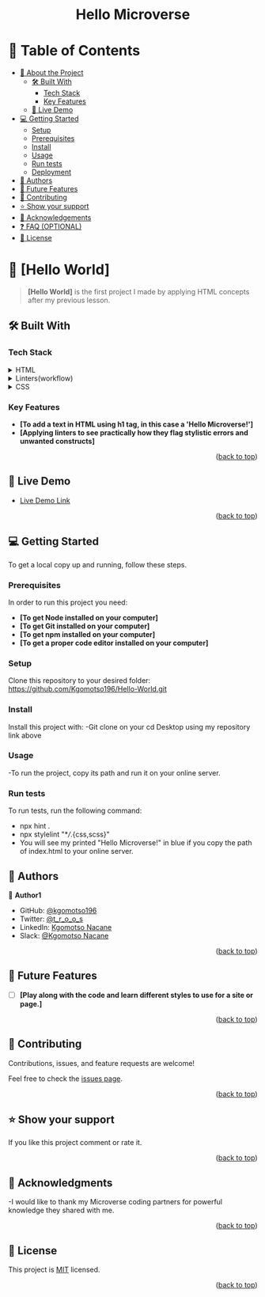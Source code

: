 <div align="center">
  <h1><b>Hello Microverse</b></h1>

</div>

# 📗 Table of Contents

- [📖 About the Project](#about-project)
  - [🛠 Built With](#built-with)
    - [Tech Stack](#tech-stack)
    - [Key Features](#key-features)
  - [🚀 Live Demo](#live-demo)
- [💻 Getting Started](#getting-started)
  - [Setup](#setup)
  - [Prerequisites](#prerequisites)
  - [Install](#install)
  - [Usage](#usage)
  - [Run tests](#run-tests)
  - [Deployment](#triangular_flag_on_post-deployment)
- [👥 Authors](#authors)
- [🔭 Future Features](#future-features)
- [🤝 Contributing](#contributing)
- [⭐️ Show your support](#support)
- [🙏 Acknowledgements](#acknowledgements)
- [❓ FAQ (OPTIONAL)](#faq)
- [📝 License](#license)

# 📖 [Hello World] <a name="about-project"></a>

>**[Hello World]** is the first project I made by applying HTML concepts after my previous lesson.

## 🛠 Built With <a name="built-with"></a>

### Tech Stack <a name="tech-stack"></a>



<details>
  <summary>HTML</summary>
  <ul>
    <li><a href="https://youtu.be/kUMe1FH4CHE">Learn HTML</a></li>
  </ul>
</details>

<details>
  <summary>Linters(workflow)</summary>
  <ul>
    <li><a href="https://youtu.be/HDQXWr5TOnI">Save your code time with linters!</a></li>
  </ul>
</details>

<details>
<summary>CSS</summary>
  <ul>
    <li><a href="https://youtu.be/1Rs2ND1ryYc">Learn CSS</a></li>
  </ul>
</details>

### Key Features <a name="key-features"></a>


- **[To add a text in HTML using h1 tag, in this case a 'Hello Microverse!']**
- **[Applying linters to see practically how they flag stylistic errors and unwanted constructs]**

<p align="right">(<a href="#readme-top">back to top</a>)</p>

## 🚀 Live Demo <a name="live-demo"></a>


- [Live Demo Link](https://kgomotso196.github.io/Hello-World/)

<p align="right">(<a href="#readme-top">back to top</a>)</p>


## 💻 Getting Started <a name="getting-started"></a>


To get a local copy up and running, follow these steps.

### Prerequisites

In order to run this project you need:
- **[To get Node installed on your computer]**
- **[To get Git installed on your computer]**
- **[To get npm installed on your computer]**
- **[To get a proper code editor installed on your computer]**

### Setup

Clone this repository to your desired folder: https://github.com/Kgomotso196/Hello-World.git

### Install

Install this project with:
-Git clone on your cd Desktop using my repository link above

### Usage

-To run the project, copy its path and run it on your online server.
### Run tests

To run tests, run the following command:
- npx hint .
- npx stylelint "\*_/_.{css,scss}"
- You will see my printed "Hello Microverse!" in blue if you copy the path of index.html to your online server.

## 👥 Authors <a name="authors"></a>

👤 **Author1**

- GitHub: [@kgomotso196](https://github.com/Kgomotso196)
- Twitter: [@t_r_o_o_s](https://twitter.com/t_r_o_o_s)
- LinkedIn: [Kgomotso Nacane](https://www.linkedin.com/in/kgomotso-nacane-4909ba259/)
- Slack: [@Kgomotso Nacane](https://app.slack.com/client/T47CT8XPG/D04PLARKJSZ/rimeto_profile/U04H94E2UF9)

<p align="right">(<a href="#readme-top">back to top</a>)</p>


## 🔭 Future Features <a name="future-features"></a>


- [ ] **[Play along with the code and learn different styles to use for a site or page.]**

<p align="right">(<a href="#readme-top">back to top</a>)</p>

## 🤝 Contributing <a name="contributing"></a>

Contributions, issues, and feature requests are welcome!

Feel free to check the [issues page](../../issues/).

<p align="right">(<a href="#readme-top">back to top</a>)</p>

## ⭐️ Show your support <a name="support"></a>

If you like this project comment or rate it.

<p align="right">(<a href="#readme-top">back to top</a>)</p>

## 🙏 Acknowledgments <a name="acknowledgements"></a>


-I would like to thank my Microverse coding partners for powerful knowledge they shared with me.

<p align="right">(<a href="#readme-top">back to top</a>)</p>


## 📝 License <a name="license"></a>

This project is [MIT](https://github.com/Kgomotso196/Hello-World/blob/new-project/MIT.md) licensed.

<p align="right">(<a href="#readme-top">back to top</a>)</p>
